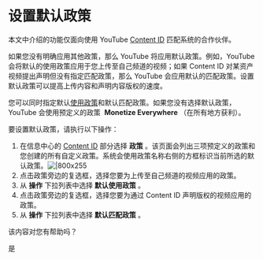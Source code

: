 # 设置默认政策

本文中介绍的功能仅面向使用 YouTube [Content ID](http://www.youtube.com/t/contentid) 匹配系统的合作伙伴。

如果您没有明确应用其他政策，那么 YouTube 将应用默认政策。例如，YouTube 会将默认的使用政策应用于您上传至自己频道的视频；如果 Content ID 对某资产视频提出声明但没有指定匹配政策，那么 YouTube 会应用默认的匹配政策。设置默认政策可以提高上传内容和声明内容版权的速度。

您可以同时指定默认[使用政策](https://support.google.com/youtube/answer/107129)和默认匹配政策。如果您没有选择默认政策，YouTube 会使用预定义的政策  **Monetize Everywhere** （在所有地方获利）。

要设置默认政策，请执行以下操作：

1. 在信息中心的 [Content ID](https://www.youtube.com/content_id) 部分选择 **政策** 。该页面会列出三项预定义的政策和您创建的所有自定义政策。系统会使用政策名称右侧的方框标识当前所选的默认政策。![|800x255](https://lh6.ggpht.com/_-QkVoxckffjCnyjfE7TSqJ7B2XIpWk-O-og4PgYXDuGpTuTsxLd82BldGMfmIZs-Mk=w800)
2. 点击政策旁边的复选框，选择您要为上传至自己频道的视频应用的政策。
3. 从 **操作** 下拉列表中选择 **默认使用政策** 。
4. 点击政策旁边的复选框，选择您要为通过 Content ID 声明版权的视频应用的政策。
5. 从 **操作** 下拉列表中选择 **默认匹配政策** 。

该内容对您有帮助吗？

是